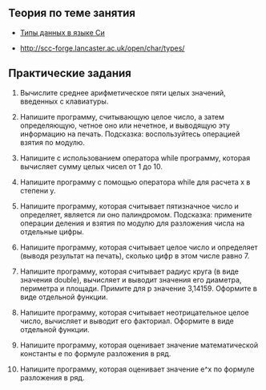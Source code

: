 ## Теория по теме занятия

- [Типы данных в языке Си](https://ru.wikipedia.org/wiki/%D0%A1%D0%B8%D1%81%D1%82%D0%B5%D0%BC%D0%B0_%D1%82%D0%B8%D0%BF%D0%BE%D0%B2_%D0%A1%D0%B8)

- http://scc-forge.lancaster.ac.uk/open/char/types/

## Практические задания

1. Вычислите среднее арифметическое пяти целых значений, введенных
с клавиатуры.

2. Напишите программу, считывающую целое число, а затем определяющую, четное
оно или нечетное, и выводящую эту информацию на печать.
Подсказка: воспользуйтесь операцией взятия по модулю.

3. Напишите с использованием оператора while программу, которая вычисляет
сумму целых чисел от 1 до 10.

4. Напишите программу с помощью оператора while для расчета x в степени y.

5. Напишите программу, которая считывает пятизначное число и определяет,
является ли оно палиндромом.
Подсказка: примените операции деления и взятия по модулю для разложения
числа на отдельные цифры.

6. Напишите программу, которая считывает целое число и определяет (выводя
результат на печать), сколько цифр в этом числе равно 7.

7. Напишите программу, которая считывает радиус круга (в виде значения
double), вычисляет и выводит значения его диаметра, периметра и площади.
Примите для p значение 3,14159. Оформите в виде отдельной функции.

8. Напишите программу, которая считывает неотрицательное целое число,
вычисляет и выводит его факториал. Оформите в виде отдельной функции.

9. Напишите программу, которая оценивает значение математической константы e по
формуле разложения в ряд.

10. Напишите программу, которая оценивает значение e^x по формуле разложения в
ряд.
